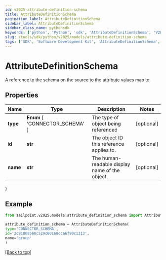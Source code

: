 ```yaml
---
id: v2025-attribute-definition-schema
title: AttributeDefinitionSchema
pagination_label: AttributeDefinitionSchema
sidebar_label: AttributeDefinitionSchema
sidebar_class_name: pythonsdk
keywords: ['python', 'Python', 'sdk', 'AttributeDefinitionSchema', 'V2025AttributeDefinitionSchema'] 
slug: /tools/sdk/python/v2025/models/attribute-definition-schema
tags: ['SDK', 'Software Development Kit', 'AttributeDefinitionSchema', 'V2025AttributeDefinitionSchema']
---
```


# AttributeDefinitionSchema

A reference to the schema on the source to the attribute values map to.

## Properties

Name | Type | Description | Notes
------------ | ------------- | ------------- | -------------
**type** |  **Enum** [  'CONNECTOR_SCHEMA' ] | The type of object being referenced | [optional] 
**id** | **str** | The object ID this reference applies to. | [optional] 
**name** | **str** | The human-readable display name of the object. | [optional] 
}

## Example

```python
from sailpoint.v2025.models.attribute_definition_schema import AttributeDefinitionSchema

attribute_definition_schema = AttributeDefinitionSchema(
type='CONNECTOR_SCHEMA',
id='2c91808568c529c60168cca6f90c1313',
name='group'
)

```
[[Back to top]](#) 

